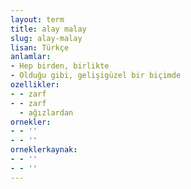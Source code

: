 ```yaml
---
layout: term
title: alay malay
slug: alay-malay
lisan: Türkçe
anlamlar:
- Hep birden, birlikte
- Olduğu gibi, gelişigüzel bir biçimde
ozellikler:
- - zarf
- - zarf
  - ağızlardan
ornekler:
- - ''
- - ''
orneklerkaynak:
- - ''
- - ''
---
```

